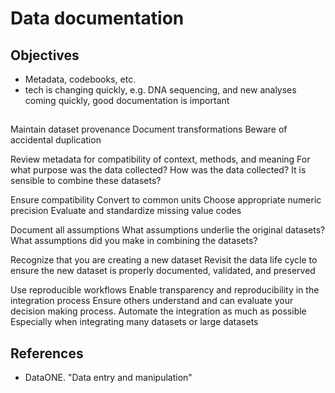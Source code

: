 # Data documentation
## Objectives
- Metadata, codebooks, etc.
- tech is changing quickly, e.g. DNA sequencing, and new analyses coming quickly, good documentation is important

##
Maintain dataset provenance
Document transformations
Beware of accidental duplication

Review metadata for compatibility of context, methods, and meaning
For what purpose was the data collected?
How was the data collected?
It is sensible to combine these datasets?


Ensure compatibility
Convert to common units
Choose appropriate numeric precision
Evaluate and standardize missing value codes

Document all assumptions
What assumptions underlie the original datasets?
What assumptions did you make in combining the datasets?


Recognize that you are creating a new dataset
Revisit the data life cycle to ensure the new dataset is properly documented, validated, and preserved

Use reproducible workflows
Enable transparency and reproducibility in the integration process
Ensure others understand and can evaluate your decision making process.
Automate the integration as much as possible
Especially when integrating many datasets or large datasets

## References
- DataONE. "Data entry and manipulation" []()